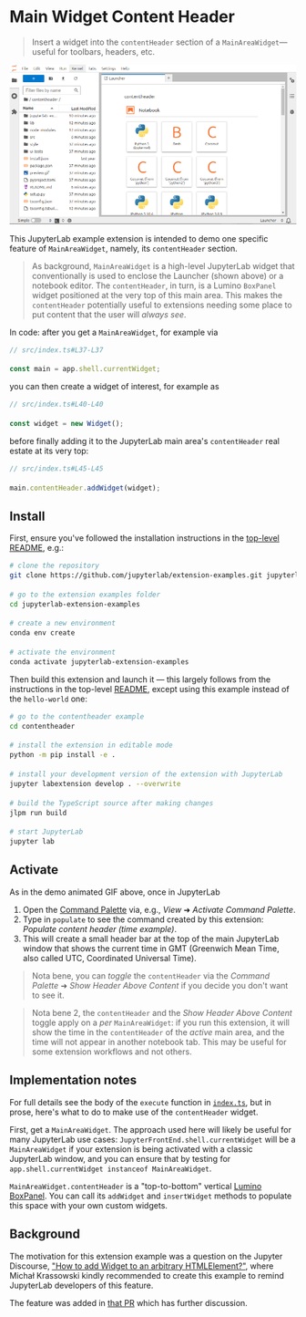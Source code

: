 # Main Widget Content Header

> Insert a widget into the `contentHeader` section of a `MainAreaWidget`—useful for toolbars, headers, etc.

![Demo: activate the extension using Command Palette to populate the time in GMT in the content header](./preview.gif)

This JupyterLab example extension is intended to demo one specific feature of `MainAreaWidget`, namely, its `contentHeader` section.

> As background, `MainAreaWidget` is a high-level JupyterLab widget that conventionally is used to enclose the Launcher (shown above) or a notebook editor. The `contentHeader`, in turn, is a Lumino `BoxPanel` widget positioned at the very top of this main area. This makes the `contentHeader` potentially useful to extensions needing some place to put content that the user will _always see_.

In code: after you get a `MainAreaWidget`, for example via

```ts
// src/index.ts#L37-L37

const main = app.shell.currentWidget;
```

you can then create a widget of interest, for example as

```ts
// src/index.ts#L40-L40

const widget = new Widget();
```

before finally adding it to the JupyterLab main area's `contentHeader` real estate at its very top:

```ts
// src/index.ts#L45-L45

main.contentHeader.addWidget(widget);
```

## Install

First, ensure you've followed the installation instructions in the [top-level README](../README.md), e.g.:

```bash
# clone the repository
git clone https://github.com/jupyterlab/extension-examples.git jupyterlab-extension-examples

# go to the extension examples folder
cd jupyterlab-extension-examples

# create a new environment
conda env create

# activate the environment
conda activate jupyterlab-extension-examples
```

Then build this extension and launch it — this largely follows from the instructions in the top-level [README](../README.md), except using this example instead of the `hello-world` one:

```bash
# go to the contentheader example
cd contentheader

# install the extension in editable mode
python -m pip install -e .

# install your development version of the extension with JupyterLab
jupyter labextension develop . --overwrite

# build the TypeScript source after making changes
jlpm run build

# start JupyterLab
jupyter lab
```

## Activate

As in the demo animated GIF above, once in JupyterLab

1. Open the [Command Palette](https://jupyterlab.readthedocs.io/en/stable/user/commands.html) via, e.g., _View_ ➜ _Activate Command Palette_.
2. Type in `populate` to see the command created by this extension: _Populate content header (time example)_.
3. This will create a small header bar at the top of the main JupyterLab window that shows the current time in GMT (Greenwich Mean Time, also called UTC, Coordinated Universal Time).

> Nota bene, you can _toggle_ the `contentHeader` via the _Command Palette_ ➜ _Show Header Above Content_ if you decide you don't want to see it.

> Nota bene 2, the `contentHeader` and the _Show Header Above Content_ toggle apply on a _per_ `MainAreaWidget`: if you run this extension, it will show the time in the `contentHeader` of the _active_ main area, and the time will not appear in another notebook tab. This may be useful for some extension workflows and not others.

## Implementation notes

For full details see the body of the `execute` function in [`index.ts`](./src/index.ts), but in prose, here's what to do to make use of the `contentHeader` widget.

First, get a `MainAreaWidget`. The approach used here will likely be useful for many JupyterLab use cases: `JupyterFrontEnd.shell.currentWidget` will be a `MainAreaWidget` if your extension is being activated with a classic JupyterLab window, and you can ensure that by testing for `app.shell.currentWidget instanceof MainAreaWidget`.

`MainAreaWidget.contentHeader` is a "top-to-bottom" vertical [Lumino BoxPanel](https://lumino.readthedocs.io/en/1.x/api/widgets/classes/boxpanel.html). You can call its `addWidget` and `insertWidget` methods to populate this space with your own custom widgets.

## Background

The motivation for this extension example was a question on the Jupyter Discourse, ["How to add Widget to an arbitrary HTMLElement?"](https://discourse.jupyter.org/t/how-to-add-widget-to-an-arbitrary-htmlelement/11576), where Michał Krassowski kindly recommended to create this example to remind JupyterLab developers of this feature.

The feature was added in [that PR](https://github.com/jupyterlab/jupyterlab/pull/9984) which has further discussion.
